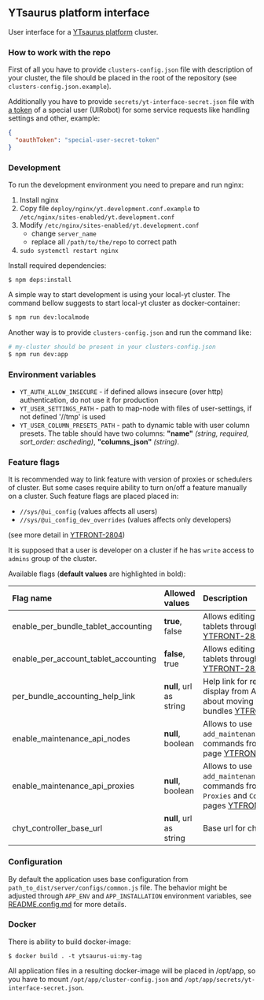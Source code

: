 ## YTsaurus platform interface

User interface for a [YTsaurus platform](https://ytsaurus.tech) cluster.

### How to work with the repo

First of all you have to provide `clusters-config.json` file with description of your cluster, the file should be placed in the root of the repository (see `clusters-config.json.example`).

Additionally you have to provide `secrets/yt-interface-secret.json` file with [a token](https://ytsaurus.tech/docs/en/user-guide/storage/auth) of a special user (UIRobot) for some service requests like handling settings and other, example:

```json
{
  "oauthToken": "special-user-secret-token"
}
```

### Development

To run the development environment you need to prepare and run nginx:

1. Install nginx
2. Copy file `deploy/nginx/yt.development.conf.example` to `/etc/nginx/sites-enabled/yt.development.conf`
3. Modify `/etc/nginx/sites-enabled/yt.development.conf`
    - change `server_name`
    - replace all `/path/to/the/repo` to correct path
4. `sudo systemctl restart nginx`

Install required dependencies:

```
$ npm deps:install
```

A simple way to start development is using your local-yt cluster. The command bellow suggests to start local-yt cluster as docker-container:

```bash
$ npm run dev:localmode
```

Another way is to provide `clusters-config.json` and run the command like:

```bash
# my-cluster should be present in your clusters-config.json
$ npm run dev:app
```

### Environment variables

- `YT_AUTH_ALLOW_INSECURE` - if defined allows insecure (over http) authentication, do not use it for production
- `YT_USER_SETTINGS_PATH` - path to map-node with files of user-settings, if not defined '//tmp' is used
- `YT_USER_COLUMN_PRESETS_PATH` - path to dynamic table with user column presets. The table should have two columns: **"name"** _(string, required, sort_order: ascheding)_, **"columns_json"** _(string)_.

### Feature flags

It is recommended way to link feature with version of proxies or schedulers of cluster.
But some cases require ability to turn on/off a feature manually on a cluster. Such feature flags
are placed placed in:

- `//sys/@ui_config` (values affects all users)
- `//sys/@ui_config_dev_overrides` (values affects only developers)

(see more detail in [YTFRONT-2804](https://nda.ya.ru/t/bgh9NWJ16fPRp4))

It is supposed that a user is developer on a cluster if he has `write` access to `admins` group of the cluster.

Available flags (**default values** are highlighted in bold):

| Flag name                            | Allowed values          | Description                                                                                                                                                                        |
| :----------------------------------- | :---------------------- | :--------------------------------------------------------------------------------------------------------------------------------------------------------------------------------- |
| enable_per_bundle_tablet_accounting  | **true**, false         | Allows editing of resources of tablets through BundleEditorDialog [YTFRONT-2851](https://nda.ya.ru/t/xnLq-3Dm6fPYPo)                                                               |
| enable_per_account_tablet_accounting | **false**, true         | Allows editing of resources of tablets through AccountEditorDialog [YTFRONT-2851](https://nda.ya.ru/t/xnLq-3Dm6fPYPo)                                                              |
| per_bundle_accounting_help_link      | **null**, url as string | Help link for resources of tablets to display from AccountEditorDialog about moving the resources to bundles [YTFRONT-2851](https://nda.ya.ru/t/xnLq-3Dm6fPYPo)                    |
| enable_maintenance_api_nodes         | **null**, boolean       | Allows to use `add_maintenance`/`remove_maintenance` commands from `Comopnents/Nodes` page [YTFRONT-3792](https://nda.ya.ru/t/RvueJLzN6fWx3h)                                      |
| enable_maintenance_api_proxies       | **null**, boolean       | Allows to use `add_maintenance`/`remove_maintenance` commands from `Components/HTTP Proxies` and `Components/RPC Proxies` pages [YTFRONT-3792](https://nda.ya.ru/t/RvueJLzN6fWx3h) |
| chyt_controller_base_url             | **null**, url as string | Base url for chyt-controller                                                                                                                                                       |

### Configuration

By default the application uses base configuration from `path_to_dist/server/configs/common.js` file. The behavior might be adjusted through `APP_ENV` and `APP_INSTALLATION` environment variables, see [README.config.md](./docs/configuration.md) for more details.

### Docker

There is ability to build docker-image:

```
$ docker build . -t ytsaurus-ui:my-tag
```

All application files in a resulting docker-image will be placed in /opt/app, so you have to mount `/opt/app/cluster-config.json` and `/opt/app/secrets/yt-interface-secret.json`.
